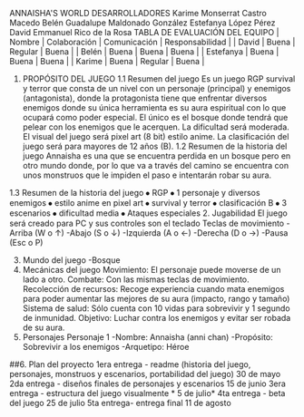 ANNAISHA'S WORLD
DESARROLLADORES
Karime Monserrat Castro Macedo
Belén Guadalupe Maldonado González
Estefanya López Pérez
David Emmanuel Rico de la Rosa
TABLA DE EVALUACIÓN DEL EQUIPO
| Nombre        |   Colaboración    |   Comunicación   |   Responsabilidad |
| David         |      Buena        |     Regular      |      Buena        |
| Belén         |      Buena        |     Buena        |      Buena        |
| Estefanya     |      Buena        |     Buena        |      Buena        |
| Karime        |      Buena        |     Regular      |      Buena        |

1. PROPÓSITO DEL JUEGO
1.1 Resumen del juego
Es un juego RGP survival y terror que consta de un nivel con un personaje (principal) y enemigos (antagonista), donde la protagonista tiene que enfrentar diversos enemigos donde su única herramienta es su aura espiritual con lo que ocupará como poder especial.  El único es el bosque donde tendrá que pelear con los enemigos que le acerquen. La dificultad será moderada. El visual del juego será pixel art (8 bit) estilo anime. La clasificación del juego será para mayores de 12 años (B).
1.2 Resumen de la historia del juego
Annaisha es una que se encuentra perdida en un bosque pero en otro mundo donde, por lo que va a través del camino  se encuentra con unos monstruos que le impiden el paso e intentarán robar su aura.

1.3 Resumen de la historia del juego
⦁	RGP
⦁	1 personaje y diversos enemigos
⦁	estilo anime en pixel art
⦁	survival y terror
⦁	clasificación B
⦁	3 escenarios
⦁	dificultad media
⦁	Ataques especiales
2. Jugabilidad
El juego será creado para PC y sus controles son el teclado
Teclas de movimiento
-Arriba (W o ↑)
-Abajo (S o ↓)
-Izquierda (A o ←)
-Derecha (D o →)
-Pausa (Esc o P)

3. Mundo del juego
-Bosque
4. Mecánicas del juego
Movimiento: El personaje puede moverse de un lado a otro.
Combate: Con las mismas teclas de movimiento.
Recolección de recursos: Recoge experiencia cuando mata enemigos para poder aumentar las mejores de su aura (impacto, rango y tamaño)
Sistema de salud: Sólo cuenta con 10 vidas para sobrevivir y 1 segundo de inmunidad.
Objetivo: Luchar contra los enemigos y evitar ser robada de su aura.
5. Personajes
Personaje 1
-Nombre: Annaisha (anni chan)
-Propósito: Sobrevivir a los enemigos
-Arquetipo: Héroe

##6. Plan del proyecto
1era entrega - readme (historia del juego, personajes, monstruos y escenarios, portabilidad del juego) 30 de mayo
2da entrega - diseños finales de personajes y escenarios  15 de junio
3era entrega - estructura del juego visualmente  * 5 de julio*
4ta entrega - beta del juego 25 de julio
5ta entrega- entrega final  11 de agosto
